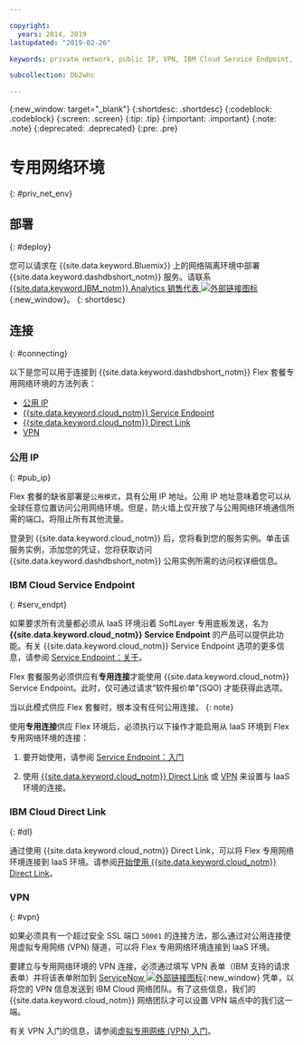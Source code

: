 ```yaml
---

copyright:
  years: 2014, 2019
lastupdated: "2019-02-26"

keywords: private network, public IP, VPN, IBM Cloud Service Endpoint, IBM Cloud Direct Link, Flex

subcollection: Db2whc

---
```


<!-- Attribute definitions --> 
{:new_window: target="_blank"}
{:shortdesc: .shortdesc}
{:codeblock: .codeblock}
{:screen: .screen}
{:tip: .tip}
{:important: .important}
{:note: .note}
{:deprecated: .deprecated}
{:pre: .pre}

# 专用网络环境
{: #priv_net_env}

## 部署
{: #deploy}

您可以请求在 {{site.data.keyword.Bluemix}} 上的网络隔离环境中部署 {{site.data.keyword.dashdbshort_notm}} 服务。请联系 [{{site.data.keyword.IBM_notm}} Analytics 销售代表 ![外部链接图标](../../icons/launch-glyph.svg "外部链接图标")](https://www.ibm.com/connect/ibm/us/en/?lnk=fcw){:new_window}。
{: shortdesc}

## 连接

{: #connecting}

以下是您可以用于连接到 {{site.data.keyword.dashdbshort_notm}} Flex 套餐专用网络环境的方法列表：

* [公用 IP](#pub_ip)
* [{{site.data.keyword.cloud_notm}} Service Endpoint](#serv_endpt)
* [{{site.data.keyword.cloud_notm}} Direct Link](#dl)
* [VPN](#vpn)
<!-- * [IP Whitelisting](#ip_wl) -->

### 公用 IP 
{: #pub_ip}

Flex 套餐的缺省部署是`公用模式`，具有公用 IP 地址。公用 IP 地址意味着您可以从全球任意位置访问公用网络环境。但是，防火墙上仅开放了与公用网络环境通信所需的端口。将阻止所有其他流量。

登录到 {{site.data.keyword.cloud_notm}} 后，您将看到您的服务实例。单击该服务实例，添加您的凭证，您将获取访问 {{site.data.keyword.dashdbshort_notm}} 公用实例所需的访问权详细信息。

### IBM Cloud Service Endpoint
{: #serv_endpt}

如果要求所有流量都必须从 IaaS 环境沿着 SoftLayer 专用底板发送，名为 **{{site.data.keyword.cloud_notm}} Service Endpoint** 的产品可以提供此功能。有关 {{site.data.keyword.cloud_notm}} Service Endpoint 选项的更多信息，请参阅 [Service Endpoint：关于](/docs/services/service-endpoint/getting-started.html)。

Flex 套餐服务必须供应有**专用连接**才能使用 {{site.data.keyword.cloud_notm}} Service Endpoint。此时，仅可通过请求“软件报价单”(SQO) 才能获得此选项。 

当以此模式供应 Flex 套餐时，根本没有任何公用连接。
{: note} 

使用**专用连接**供应 Flex 环境后，必须执行以下操作才能启用从 IaaS 环境到 Flex 专用网络环境的连接： 

1. 要开始使用，请参阅 [Service Endpoint：入门](/docs/services/service-endpoint/enable-servicepoint.html)

2. 使用 [{{site.data.keyword.cloud_notm}} Direct Link](#dl) 或 [VPN](#vpn) 来设置与 IaaS 环境的连接。

### IBM Cloud Direct Link
{: #dl}

通过使用 {{site.data.keyword.cloud_notm}} Direct Link，可以将 Flex 专用网络环境连接到 IaaS 环境。请参阅[开始使用 {{site.data.keyword.cloud_notm}} Direct Link](/docs/infrastructure/direct-link/getting-started.html)。

### VPN
{: #vpn}

如果必须具有一个超过安全 SSL 端口 `50001` 的连接方法，那么通过对公用连接使用虚拟专用网络 (VPN) 隧道，可以将 Flex 专用网络环境连接到 IaaS 环境。

要建立与专用网络环境的 VPN 连接，必须通过填写 VPN 表单（IBM 支持的请求表单）并将该表单附加到 [ServiceNow ![外部链接图标](../../icons/launch-glyph.svg "外部链接图标")](https://cloud.ibm.com/unifiedsupport/cases/add){:new_window} 凭单，以将您的 VPN 信息发送到 IBM Cloud 网络团队。<!-- , attaching the form to a [ServiceNow ![External link icon](../../icons/launch-glyph.svg "External link icon")](https://cloud.ibm.com/unifiedsupport/cases/add){:new_window} ticket, and providing the following VPN part number `xxxx-xxxx-xxxx`. -->有了这些信息，我们的 {{site.data.keyword.cloud_notm}} 网络团队才可以设置 VPN 端点中的我们这一端。<!-- Ben to provide VPN part number -->

有关 VPN 入门的信息，请参阅[虚拟专用网络 (VPN) 入门](/docs/infrastructure/iaas-vpn/getting-started.html)。

<!-- **Gopal's text**:

> For public connectivity, customers can setup a VPN tunnel if they need to use something over and beyond the secure SSL port of `50001` and send VPN information to our Networking team to set up VPN endpoints. This requires filling up a VPN form and attaching it to a Service Now Ticket. Should we attach the form template here? Customers need to order a particular part number for this (VPN part number to be provided by Ben)


Can we use any of this documentation?  [Getting started with Virtual Private Networking (VPN)](/docs/infrastructure/iaas-vpn/getting-started.html). -->



<!-- ### IP Whitelisting
{: #ip_wl}

IP whitelisting gives you the ability to specify which trusted IP addresses are granted access to your private network environment.


**Writer's notes**:
I need step-by-step instructions. -->


